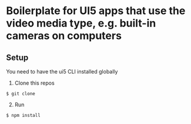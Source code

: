 # Boilerplate for UI5 apps that use the video media type, e.g. built-in cameras on computers

## Setup

You need to have the ui5 CLI installed globally

1. Clone this repos

```
$ git clone 
```

2. Run

```
$ npm install
```